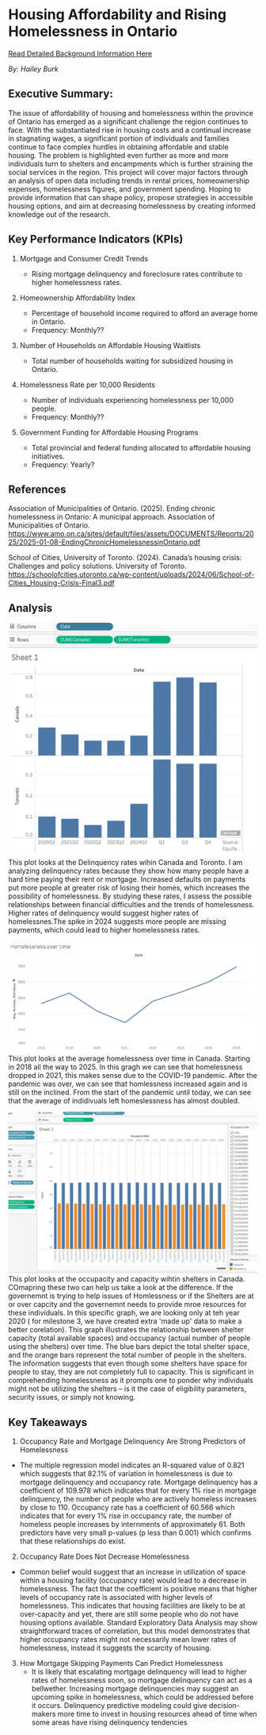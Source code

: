 # Housing Affordability and Rising Homelessness in Ontario <br>

[Read Detailed Background Information Here](Background.md)
 
*By: Hailey Burk*
## Executive Summary:<br>

The issue of affordability of housing and homelessness within the province of Ontario has emerged as a significant challenge the region continues to face. With the substantiated rise in housing costs and a continual increase in stagnating wages, a significant portion of individuals and families continue to face complex hurdles in obtaining affordable and stable housing. The problem is highlighted even further as more and more individuals turn to shelters and encampments which is further straining the social services in the region. This project will cover major factors through an analysis of open data including trends in rental prices, homeownership expenses, homelessness figures, and government spending. Hoping to provide information that can shape policy, propose strategies in accessible housing options, and aim at decreasing homelessness by creating informed knowledge out of the research.<br>
 
## Key Performance Indicators (KPIs)<br>
1. Mortgage and Consumer Credit Trends
   - Rising mortgage delinquency and foreclosure rates contribute to higher homelessness rates.

3. Homeownership Affordability Index
   - Percentage of household income required to afford an average home in Ontario.
   - Frequency: Monthly??
4. Number of Households on Affordable Housing Waitlists
   - Total number of households waiting for subsidized housing in Ontario.
5. Homelessness Rate per 10,000 Residents
   - Number of individuals experiencing homelessness per 10,000 people.
   - Frequency: Monthly??
6. Government Funding for Affordable Housing Programs
   - Total provincial and federal funding allocated to affordable housing initiatives.
   - Frequency: Yearly?

## References

Association of Municipalities of Ontario. (2025). Ending chronic homelessness in Ontario: A municipal approach. Association of Municipalities of Ontario. https://www.amo.on.ca/sites/default/files/assets/DOCUMENTS/Reports/2025/2025-01-08-EndingChronicHomelessnessinOntario.pdf

School of Cities, University of Toronto. (2024). Canada’s housing crisis: Challenges and policy solutions. University of Toronto. https://schoolofcities.utoronto.ca/wp-content/uploads/2024/06/School-of-Cities_Housing-Crisis-Final3.pdf

## Analysis 

![Homelessness by major centers](data/plot1.png)
This plot looks at the Delinquency rates wihin Canada and Toronto. I am analyzing delinquency rates because they show how many people have a hard time paying their rent or mortgage. Increased defaults on payments put more people at greater risk of losing their homes, which increases the possibility of homelessness. By studying these rates, I assess the possible relationships between financial difficulties and the trends of homelessness. Higher rates of delinquency would suggest higher rates of homelessnes.The spike in 2024 suggests more people are missing payments, which could lead to higher homelessness rates.

![Actively Homlessness](data/plot4.png)
This plot looks at the average homelessness over time in Canada. Starting in 2018 all the way to 2025. In this gragh we can see that homelessness dropped in 2021, this makes sense due to the COVID-19 pandemic. After the pandemic was over, we can see that homlessness increased again and is still on the inclined. From the start of the pandemic until today, we can see that the average of indidivuals left homeslessness has almost doubled. 

![Shelter Occupancy/Capcity](data/plot3.png)
This plot looks at the occupacity and capacity wihtin shelters in Canada. COmapring these two can help us take a look at the difference. If the governemnt is trying to help issues of Homlessness or if the Shelters are at or over capcity and the governemnt needs to provide mroe resources for these individuals. In this specific graph, we are looking only at teh year 2020 ( for milestone 3, we have created extra 'made up' data to make a better corelation). This graph illustrates the relationship between shelter capacity (total available spaces) and occupancy (actual number of people using the shelters) over time. The blue bars depict the total shelter space, and the orange bars represent the total number of people in the shelters. The information suggests that even though some shelters have space for people to stay, they are not completely full to capacity. This is significant in comprehending homelessness as it prompts one to ponder why individuals might not be utilizing the shelters – is it the case of eligibility parameters, security issues, or simply not knowing.


## Key Takeaways <br>

1.	Occupancy Rate and Mortgage Delinquency Are Strong Predictors of Homelessness
   - The multiple regression model indicates an R-squared value of 0.821 which suggests that 82.1% of variation in homelessness is due to mortgage delinquency and occupancy rate. Mortgage delinquency has a coefficient of 109.978 which indicates that for every 1% rise in mortgage delinquency, the number of people who are actively homeless increases by close to 110. Occupancy rate has a coefficient of 60.566 which indicates that for every 1% rise in occupancy rate, the number of homeless people increases by internments of approximately 61. Both predictors have very small p-values (p less than 0.001) which confirms that these relationships do exist.
2.	Occupancy Rate Does Not Decrease Homelessness
   - Common belief would suggest that an increase in utilization of space within a housing facility (occupancy rate) would lead to a decrease in homelessness. The fact that the coefficient is positive means that higher levels of occupancy rate is associated with higher levels of homelessness. This indicates that housing facilities are likely to be at over-capacity and yet, there are still some people who do not have housing options available. Standard Exploratory Data Analysis may show straightforward traces of correlation, but this model demonstrates that higher occupancy rates might not necessarily mean lower rates of homelessness, instead it suggests the scarcity of housing.
 3.	How Mortgage Skipping Payments Can Predict Homelessness
    - It is likely that escalating mortgage delinquency will lead to higher rates of homelessness soon, so mortgage delinquency can act as a bellwether. Increasing mortgage delinquencies may suggest an upcoming spike in homelessness, which could be addressed before it occurs. Delinquency predictive modeling could give decision-makers more time to invest in housing resources ahead of time when some areas have rising delinquency tendencies
